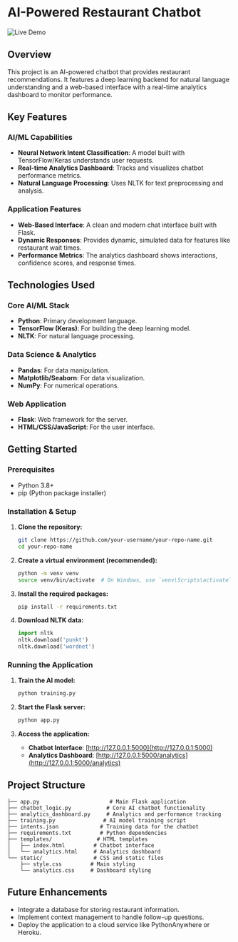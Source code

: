 # AI-Powered Restaurant Chatbot

![Live Demo](https://media.giphy.com/media/v1.Y2lkPTc5MGI3NjExNTJlN2JlOGU4ZWNlZDg1YWQwYjI3NDE2Y2U3NGEwYjZhYzk3YmUxZCZlcD12MV9pbnRlcm5hbF9naWZfYnlfaWQmY3Q9Zw/your-gif-url-here/giphy.gif)

## Overview
This project is an AI-powered chatbot that provides restaurant recommendations. It features a deep learning backend for natural language understanding and a web-based interface with a real-time analytics dashboard to monitor performance.

## Key Features

### AI/ML Capabilities
- **Neural Network Intent Classification**: A model built with TensorFlow/Keras understands user requests.
- **Real-time Analytics Dashboard**: Tracks and visualizes chatbot performance metrics.
- **Natural Language Processing**: Uses NLTK for text preprocessing and analysis.

### Application Features
- **Web-Based Interface**: A clean and modern chat interface built with Flask.
- **Dynamic Responses**: Provides dynamic, simulated data for features like restaurant wait times.
- **Performance Metrics**: The analytics dashboard shows interactions, confidence scores, and response times.

## Technologies Used

### Core AI/ML Stack
- **Python**: Primary development language.
- **TensorFlow (Keras)**: For building the deep learning model.
- **NLTK**: For natural language processing.

### Data Science & Analytics
- **Pandas**: For data manipulation.
- **Matplotlib/Seaborn**: For data visualization.
- **NumPy**: For numerical operations.

### Web Application
- **Flask**: Web framework for the server.
- **HTML/CSS/JavaScript**: For the user interface.

## Getting Started

### Prerequisites
- Python 3.8+
- pip (Python package installer)

### Installation & Setup

1.  **Clone the repository:**
    ```bash
    git clone https://github.com/your-username/your-repo-name.git
    cd your-repo-name
    ```

2.  **Create a virtual environment (recommended):**
    ```bash
    python -m venv venv
    source venv/bin/activate  # On Windows, use `venv\Scripts\activate`
    ```

3.  **Install the required packages:**
    ```bash
    pip install -r requirements.txt
    ```

4.  **Download NLTK data:**
    ```python
    import nltk
    nltk.download('punkt')
    nltk.download('wordnet')
    ```

### Running the Application

1.  **Train the AI model:**
    ```bash
    python training.py
    ```

2.  **Start the Flask server:**
    ```bash
    python app.py
    ```

3.  **Access the application:**
    - **Chatbot Interface**: [http://127.0.0.1:5000](http://127.0.0.1:5000)
    - **Analytics Dashboard**: [http://127.0.0.1:5000/analytics](http://127.0.0.1:5000/analytics)

## Project Structure

```
├── app.py                      # Main Flask application
├── chatbot_logic.py           # Core AI chatbot functionality
├── analytics_dashboard.py     # Analytics and performance tracking
├── training.py               # AI model training script
├── intents.json             # Training data for the chatbot
├── requirements.txt         # Python dependencies
├── templates/              # HTML templates
│   ├── index.html         # Chatbot interface
│   └── analytics.html     # Analytics dashboard
└── static/                # CSS and static files
    ├── style.css         # Main styling
    └── analytics.css     # Dashboard styling
```

## Future Enhancements
- Integrate a database for storing restaurant information.
- Implement context management to handle follow-up questions.
- Deploy the application to a cloud service like PythonAnywhere or Heroku.


